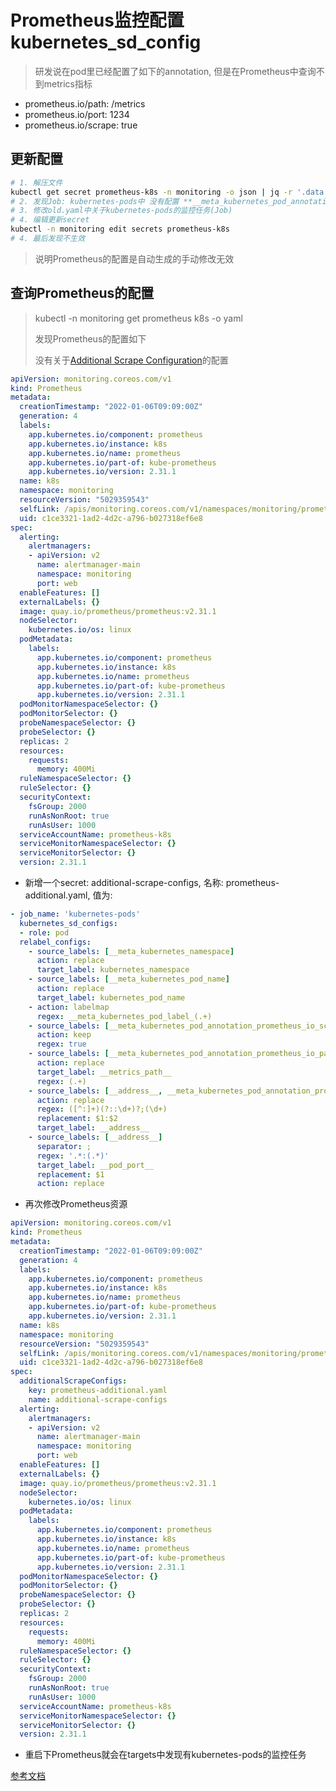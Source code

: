 # Prometheus监控配置kubernetes_sd_config

> 研发说在pod里已经配置了如下的annotation, 但是在Prometheus中查询不到metrics指标

- prometheus.io/path: /metrics
- prometheus.io/port: 1234
- prometheus.io/scrape: true


## 更新配置

```sh
# 1. 解压文件
kubectl get secret prometheus-k8s -n monitoring -o json | jq -r '.data. "prometheus.yaml.gz"'| base64 -d | gzip -d > old.yaml
# 2. 发现Job: kubernetes-pods中 没有配置 **__meta_kubernetes_pod_annotation_prometheus_io_scrape** 相关配置
# 3. 修改old.yaml中关于kubernetes-pods的监控任务(Job)
# 4. 编辑更新secret
kubectl -n monitoring edit secrets prometheus-k8s
# 4. 最后发现不生效
```

> 说明Prometheus的配置是自动生成的手动修改无效

## 查询Prometheus的配置

> kubectl -n monitoring get prometheus k8s -o yaml
> 
> 发现Prometheus的配置如下
> 
> 没有关于[Additional Scrape Configuration](https://github.com/prometheus-operator/prometheus-operator/blob/main/Documentation/additional-scrape-config.md)的配置


```yaml
apiVersion: monitoring.coreos.com/v1
kind: Prometheus
metadata:
  creationTimestamp: "2022-01-06T09:09:00Z"
  generation: 4
  labels:
    app.kubernetes.io/component: prometheus
    app.kubernetes.io/instance: k8s
    app.kubernetes.io/name: prometheus
    app.kubernetes.io/part-of: kube-prometheus
    app.kubernetes.io/version: 2.31.1
  name: k8s
  namespace: monitoring
  resourceVersion: "5029359543"
  selfLink: /apis/monitoring.coreos.com/v1/namespaces/monitoring/prometheuses/k8s
  uid: c1ce3321-1ad2-4d2c-a796-b027318ef6e8
spec:
  alerting:
    alertmanagers:
    - apiVersion: v2
      name: alertmanager-main
      namespace: monitoring
      port: web
  enableFeatures: []
  externalLabels: {}
  image: quay.io/prometheus/prometheus:v2.31.1
  nodeSelector:
    kubernetes.io/os: linux
  podMetadata:
    labels:
      app.kubernetes.io/component: prometheus
      app.kubernetes.io/instance: k8s
      app.kubernetes.io/name: prometheus
      app.kubernetes.io/part-of: kube-prometheus
      app.kubernetes.io/version: 2.31.1
  podMonitorNamespaceSelector: {}
  podMonitorSelector: {}
  probeNamespaceSelector: {}
  probeSelector: {}
  replicas: 2
  resources:
    requests:
      memory: 400Mi
  ruleNamespaceSelector: {}
  ruleSelector: {}
  securityContext:
    fsGroup: 2000
    runAsNonRoot: true
    runAsUser: 1000
  serviceAccountName: prometheus-k8s
  serviceMonitorNamespaceSelector: {}
  serviceMonitorSelector: {}
  version: 2.31.1
```

- 新增一个secret: additional-scrape-configs, 名称: prometheus-additional.yaml, 值为:

```yaml
- job_name: 'kubernetes-pods'
  kubernetes_sd_configs:
  - role: pod
  relabel_configs:
    - source_labels: [__meta_kubernetes_namespace]
      action: replace
      target_label: kubernetes_namespace
    - source_labels: [__meta_kubernetes_pod_name]
      action: replace
      target_label: kubernetes_pod_name
    - action: labelmap
      regex: __meta_kubernetes_pod_label_(.+)
    - source_labels: [__meta_kubernetes_pod_annotation_prometheus_io_scrape]
      action: keep
      regex: true
    - source_labels: [__meta_kubernetes_pod_annotation_prometheus_io_path]
      action: replace
      target_label: __metrics_path__
      regex: (.+)
    - source_labels: [__address__, __meta_kubernetes_pod_annotation_prometheus_io_port]
      action: replace
      regex: ([^:]+)(?::\d+)?;(\d+)
      replacement: $1:$2
      target_label: __address__
    - source_labels: [__address__]
      separator: ;
      regex: '.*:(.*)'
      target_label: __pod_port__
      replacement: $1
      action: replace
```

- 再次修改Prometheus资源

```yaml
apiVersion: monitoring.coreos.com/v1
kind: Prometheus
metadata:
  creationTimestamp: "2022-01-06T09:09:00Z"
  generation: 4
  labels:
    app.kubernetes.io/component: prometheus
    app.kubernetes.io/instance: k8s
    app.kubernetes.io/name: prometheus
    app.kubernetes.io/part-of: kube-prometheus
    app.kubernetes.io/version: 2.31.1
  name: k8s
  namespace: monitoring
  resourceVersion: "5029359543"
  selfLink: /apis/monitoring.coreos.com/v1/namespaces/monitoring/prometheuses/k8s
  uid: c1ce3321-1ad2-4d2c-a796-b027318ef6e8
spec:
  additionalScrapeConfigs:
    key: prometheus-additional.yaml
    name: additional-scrape-configs
  alerting:
    alertmanagers:
    - apiVersion: v2
      name: alertmanager-main
      namespace: monitoring
      port: web
  enableFeatures: []
  externalLabels: {}
  image: quay.io/prometheus/prometheus:v2.31.1
  nodeSelector:
    kubernetes.io/os: linux
  podMetadata:
    labels:
      app.kubernetes.io/component: prometheus
      app.kubernetes.io/instance: k8s
      app.kubernetes.io/name: prometheus
      app.kubernetes.io/part-of: kube-prometheus
      app.kubernetes.io/version: 2.31.1
  podMonitorNamespaceSelector: {}
  podMonitorSelector: {}
  probeNamespaceSelector: {}
  probeSelector: {}
  replicas: 2
  resources:
    requests:
      memory: 400Mi
  ruleNamespaceSelector: {}
  ruleSelector: {}
  securityContext:
    fsGroup: 2000
    runAsNonRoot: true
    runAsUser: 1000
  serviceAccountName: prometheus-k8s
  serviceMonitorNamespaceSelector: {}
  serviceMonitorSelector: {}
  version: 2.31.1
```

- 重启下Prometheus就会在targets中发现有kubernetes-pods的监控任务

[参考文档](https://github.com/prometheus-operator/prometheus-operator/blob/main/Documentation/additional-scrape-config.md)